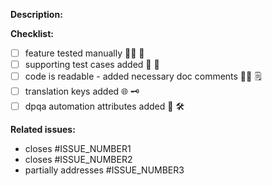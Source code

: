 **Description:**

<!-- add your description here -->


**Checklist:**
- [ ] feature tested manually 👨‍🔬 🧪
- [ ] supporting test cases added 🚀 💼
- [ ] code is readable - added necessary doc comments 👨‍🏭 🗒️
- [ ] translation keys added 🌐 🗝️
- [ ] dpqa automation attributes added 🤖 🛠️

**Related issues:**

- closes #ISSUE_NUMBER1
- closes #ISSUE_NUMBER2
- partially addresses #ISSUE_NUMBER3
